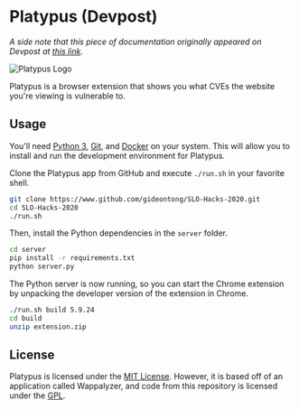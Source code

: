 # Platypus (Devpost)

_A side note that this piece of documentation originally appeared on Devpost at [this link](https://devpost.com/software/slo-hacks-2020)._

![Platypus Logo](docs/assets/platypus.png)

Platypus is a browser extension that shows you what CVEs the website you're viewing is vulnerable to.

## Usage

You'll need [Python 3](https://www.python.org/downloads/), [Git](https://git-scm.com/downloads), and [Docker](https://www.docker.com/products/docker-desktop) on your system. This will allow you to install and run the development environment for Platypus.

Clone the Platypus app from GitHub and execute `./run.sh` in your favorite shell.

```bash
git clone https://www.github.com/gideontong/SLO-Hacks-2020.git
cd SLO-Hacks-2020
./run.sh
```

Then, install the Python dependencies in the `server` folder.

```bash
cd server
pip install -r requirements.txt
python server.py
```

The Python server is now running, so you can start the Chrome extension by unpacking the developer version of the extension in Chrome.

```bash
./run.sh build 5.9.24
cd build
unzip extension.zip
```

## License

Platypus is licensed under the [MIT License](/LICENSE). However, it is based off of an application called Wappalyzer, and code from this repository is licensed under the [GPL](https://github.com/AliasIO/Wappalyzer/blob/master/LICENSE).
